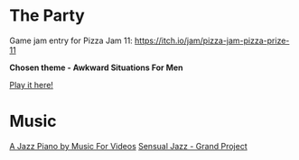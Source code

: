 # The Party
Game jam entry for Pizza Jam 11: https://itch.io/jam/pizza-jam-pizza-prize-11

**Chosen theme - Awkward Situations For Men**

[Play it here!](https://itch.io/jam/pizza-jam-pizza-prize-11/rate/2549564)

# Music
[A Jazz Piano by Music For Videos](https://pixabay.com/music/modern-jazz-a-jazz-piano-110481/)
[Sensual Jazz - Grand Project](https://pixabay.com/music/traditional-jazz-sensual-jazz-130483/)
